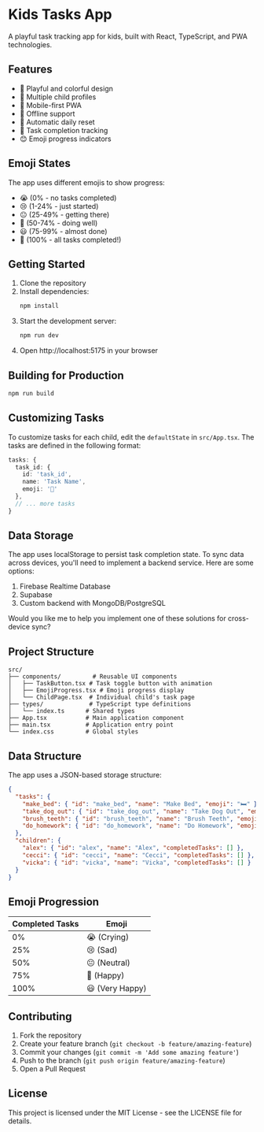 # Kids Tasks App

A playful task tracking app for kids, built with React, TypeScript, and PWA technologies.

## Features

- 🎨 Playful and colorful design
- 👶 Multiple child profiles
- 📱 Mobile-first PWA
- 🔄 Offline support
- 🌙 Automatic daily reset
- 🎯 Task completion tracking
- 😊 Emoji progress indicators

## Emoji States

The app uses different emojis to show progress:
- 😭 (0% - no tasks completed)
- 😢 (1-24% - just started)
- 😐 (25-49% - getting there)
- 🙂 (50-74% - doing well)
- 😃 (75-99% - almost done)
- 🤩 (100% - all tasks completed!)

## Getting Started

1. Clone the repository
2. Install dependencies:
   ```bash
   npm install
   ```
3. Start the development server:
   ```bash
   npm run dev
   ```
4. Open http://localhost:5175 in your browser

## Building for Production

```bash
npm run build
```

## Customizing Tasks

To customize tasks for each child, edit the `defaultState` in `src/App.tsx`. The tasks are defined in the following format:

```typescript
tasks: {
  task_id: { 
    id: 'task_id', 
    name: 'Task Name', 
    emoji: '🎯' 
  },
  // ... more tasks
}
```

## Data Storage

The app uses localStorage to persist task completion state. To sync data across devices, you'll need to implement a backend service. Here are some options:

1. Firebase Realtime Database
2. Supabase
3. Custom backend with MongoDB/PostgreSQL

Would you like me to help you implement one of these solutions for cross-device sync?

## Project Structure

```
src/
├── components/         # Reusable UI components
│   ├── TaskButton.tsx # Task toggle button with animation
│   ├── EmojiProgress.tsx # Emoji progress display
│   └── ChildPage.tsx  # Individual child's task page
├── types/             # TypeScript type definitions
│   └── index.ts      # Shared types
├── App.tsx           # Main application component
├── main.tsx          # Application entry point
└── index.css         # Global styles
```

## Data Structure

The app uses a JSON-based storage structure:

```json
{
  "tasks": {
    "make_bed": { "id": "make_bed", "name": "Make Bed", "emoji": "🛏️" },
    "take_dog_out": { "id": "take_dog_out", "name": "Take Dog Out", "emoji": "🐶" },
    "brush_teeth": { "id": "brush_teeth", "name": "Brush Teeth", "emoji": "🦷" },
    "do_homework": { "id": "do_homework", "name": "Do Homework", "emoji": "📚" }
  },
  "children": {
    "alex": { "id": "alex", "name": "Alex", "completedTasks": [] },
    "cecci": { "id": "cecci", "name": "Cecci", "completedTasks": [] },
    "vicka": { "id": "vicka", "name": "Vicka", "completedTasks": [] }
  }
}
```

## Emoji Progression

| Completed Tasks | Emoji |
|---------------|------|
| 0% | 😭 (Crying) |
| 25% | 😢 (Sad) |
| 50% | 😐 (Neutral) |
| 75% | 🙂 (Happy) |
| 100% | 😃 (Very Happy) |

## Contributing

1. Fork the repository
2. Create your feature branch (`git checkout -b feature/amazing-feature`)
3. Commit your changes (`git commit -m 'Add some amazing feature'`)
4. Push to the branch (`git push origin feature/amazing-feature`)
5. Open a Pull Request

## License

This project is licensed under the MIT License - see the LICENSE file for details. 